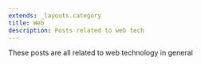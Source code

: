 ```yaml
---
extends: _layouts.category
title: Web
description: Posts related to web tech
---
```


These posts are all related to web technology in general
